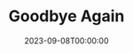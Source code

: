---
title: Goodbye Again
date: 2023-09-08T00:00:00
opening_date: 1942-05-26
closing_date: 1942-05-29
layout: productions
program:
Theatre: Theatre Jacksonville
Venue: Little Theatre
cast:
- Anne Rogers: Virginia Spence
- Arthur Westlake: Robert Blackburn
- Bellboy: Hal Taylor, Jr.
- Elizabeth Clochessy: Ginger Hicklin
- Harvey Wilson: William Schosser
- Julia Wilson: Jewett Ashley
- Kenneth Bixby: E.S. Beauchamp-Nobbs
- Maid: Harriet Hearn
- Mr. Clayton: Donald DeHoff
- Theodore: Charles L. Jennings, Jr.
- Waiter: George Spelvin
crew:
- Director: Leighton M. Ballew
- Assistant Stage Manager: Elmo Lehman
- Box Office: Elizabeth Hulett
- Make-up:
  - Elmo Lehman
  - Irma Stockwell
  - Malanie Bisbee
  - Mrs. Fred Cobb
  - Shirley Chardkoff
- Props: Elsie Behner
- Stage Crew:
  - Ginny Spence
  - Alex Pillsbury
  - Betty Kennedy
  - Bishop McCauley
  - Elmo Lehman
  - Jesse Hoagland
  - Mary Garcia
  - Roberta Arrowsmith
  - Rose Marie Schosser
  - W.J. Fouraker, Jr.
  - William Schosser
- Stage Manager: Bishop McCauley
---